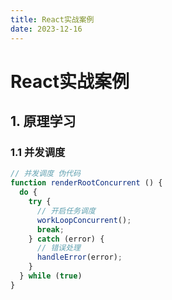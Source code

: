 ```yaml
---
title: React实战案例
date: 2023-12-16
---
```


# React实战案例



## 1. 原理学习

### 1.1 并发调度

```javascript
// 并发调度 伪代码
function renderRootConcurrent () {
  do {
    try {
      // 开启任务调度
      workLoopConcurrent();
      break;
    } catch (error) {
      // 错误处理
      handleError(error);
    }
  } while (true)
}
```




